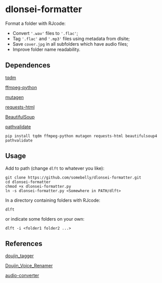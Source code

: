# dlonsei-formatter
Format a folder with RJcode:
- Convert `'.wav'` files to `'.flac'`;
- Tag `'.flac'` and `'.mp3'` files using metadata from dlsite;
- Save `cover.jpg` in all subfolders which have audio files;
- Improve folder name readability.


## Dependences

[tqdm](https://github.com/tqdm/tqdm)

[ffmpeg-python](https://github.com/kkroening/ffmpeg-python)

[mutagen](https://github.com/quodlibet/mutagen)

[requests-html](https://github.com/psf/requests-html)

[BeautifulSoup](https://www.crummy.com/software/BeautifulSoup/)

[pathvalidate](https://github.com/thombashi/pathvalidate)

```
pip install tqdm ffmpeg-python mutagen requests-html beautifulsoup4 pathvalidate
```


## Usage

Add to path (change `dlft` to whatever you like):
```
git clone https://github.com/somebelly/dlonsei-formatter.git
cd dlonsei-formatter
chmod +x dlonsei-formatter.py
ln -s dlonsei-formatter.py <Somewhere in PATH/dlft>
```

In a directory containing folders with RJcode:
```
dlft
```
or indicate some folders on your own:
```
dlft -i <folder1 folder2 ...>
```


## References

[doujin_tagger](https://github.com/maybeRainH/doujin_tagger)

[Doujin_Voice_Renamer](https://github.com/Watanuki-Kimihiro/Doujin_Voice_Renamer)

[audio-converter](https://github.com/somebelly/audio-converter)
